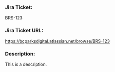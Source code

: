 ### Jira Ticket:

BRS-123

### Jira Ticket URL:

https://bcparksdigital.atlassian.net/browse/BRS-123

### Description:

This is a description.
